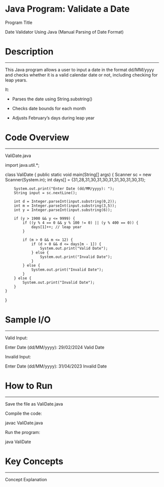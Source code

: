 # Java Program: Validate a Date

Program Title

Date Validator Using Java (Manual Parsing of Date Format)



# Description
-------------

This Java program allows a user to input a date in the format dd/MM/yyyy and checks whether it is a valid calendar date or not, including checking for leap years.

It:

* Parses the date using String.substring()

* Checks date bounds for each month

* Adjusts February’s days during leap year



# Code Overview
---------------

ValiDate.java

import java.util.*;

class ValiDate {
    public static void main(String[] args) {
        Scanner sc = new Scanner(System.in);
        int days[] = {31,28,31,30,31,30,31,31,30,31,30,31};

        System.out.print("Enter Date (dd/MM/yyyy): ");
        String input = sc.nextLine();

        int d = Integer.parseInt(input.substring(0,2));
        int m = Integer.parseInt(input.substring(3,5));
        int y = Integer.parseInt(input.substring(6));

        if (y > 1900 && y <= 9999) {
            if ((y % 4 == 0 && y % 100 != 0) || (y % 400 == 0)) {
                days[1]++; // leap year
            }

            if (m > 0 && m <= 12) {
                if (d > 0 && d <= days[m - 1]) {
                    System.out.print("Valid Date");
                } else {
                    System.out.print("Invalid Date");
                }
            } else {
                System.out.print("Invalid Date");
            }
        } else {
            System.out.print("Invalid Date");
        }
    }
}



# Sample I/O
------------

Valid Input:

Enter Date (dd/MM/yyyy): 29/02/2024
Valid Date

Invalid Input:

Enter Date (dd/MM/yyyy): 31/04/2023
Invalid Date



# How to Run
------------
Save the file as ValiDate.java

Compile the code:

javac ValiDate.java


Run the program:

java ValiDate


# Key Concepts
--------------
Concept	Explanation
